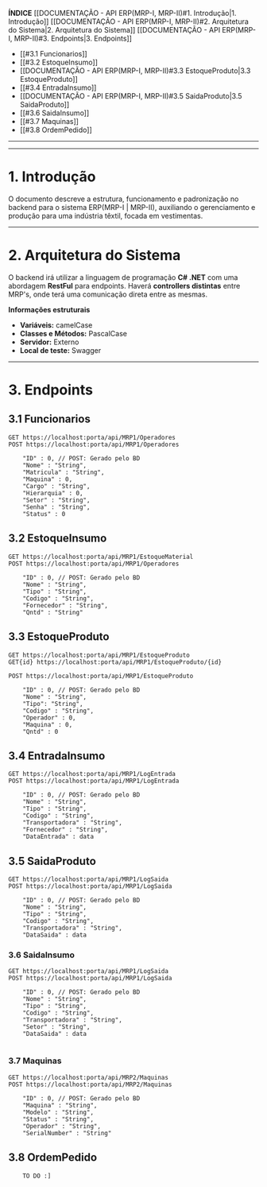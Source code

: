 **ÍNDICE**
[[DOCUMENTAÇÃO - API ERP(MRP-I, MRP-II)#1. Introdução|1. Introdução]]
[[DOCUMENTAÇÃO - API ERP(MRP-I, MRP-II)#2. Arquitetura do Sistema|2. Arquitetura do Sistema]]
[[DOCUMENTAÇÃO - API ERP(MRP-I, MRP-II)#3. Endpoints|3. Endpoints]]
- [[#3.1 Funcionarios]]
- [[#3.2 EstoqueInsumo]]
- [[DOCUMENTAÇÃO - API ERP(MRP-I, MRP-II)#3.3 EstoqueProduto|3.3 EstoqueProduto]]
- [[#3.4 EntradaInsumo]]
- [[DOCUMENTAÇÃO - API ERP(MRP-I, MRP-II)#3.5 SaidaProduto|3.5 SaidaProduto]]
- [[#3.6 SaidaInsumo]]
- [[#3.7 Maquinas]]
- [[#3.8 OrdemPedido]]
---
---
# 1. Introdução
O documento descreve a estrutura, funcionamento e padronização no backend para o sistema ERP(MRP-I | MRP-II), auxiliando o gerenciamento e produção para uma indústria têxtil, focada em vestimentas.

---
# 2. Arquitetura do Sistema
O backend irá utilizar a linguagem de programação **C# .NET** com uma abordagem **RestFul** para endpoints. Haverá **controllers distintas** entre MRP's, onde terá uma comunicação direta entre as mesmas.

**Informações estruturais**
- **Variáveis:** camelCase
- **Classes e Métodos:** PascalCase
- **Servidor:** Externo
- **Local de teste:** Swagger

---
# 3. Endpoints
## 3.1 Funcionarios
```
GET https://localhost:porta/api/MRP1/Operadores
POST https://localhost:porta/api/MRP1/Operadores

	"ID" : 0, // POST: Gerado pelo BD
	"Nome" : "String",
	"Matricula" : "String",
	"Maquina" : 0,
	"Cargo" : "String",
	"Hierarquia" : 0,
	"Setor" : "String",
	"Senha" : "String",
	"Status" : 0
```
## 3.2 EstoqueInsumo
```
GET https://localhost:porta/api/MRP1/EstoqueMaterial
POST https://localhost:porta/api/MRP1/Operadores

	"ID" : 0, // POST: Gerado pelo BD
	"Nome" : "String",
	"Tipo" : "String",
	"Codigo" : "String",
	"Fornecedor" : "String",
	"Qntd" : "String"
```
## 3.3 EstoqueProduto
```
GET https://localhost:porta/api/MRP1/EstoqueProduto
GET{id} https://localhost:porta/api/MRP1/EstoqueProduto/{id}

POST https://localhost:porta/api/MRP1/EstoqueProduto

	"ID" : 0, // POST: Gerado pelo BD
	"Nome" : "String",
	"Tipo": "String",
	"Codigo" : "String",
	"Operador" : 0,
	"Maquina" : 0,
	"Qntd" : 0
```

## 3.4 EntradaInsumo
```
GET https://localhost:porta/api/MRP1/LogEntrada
POST https://localhost:porta/api/MRP1/LogEntrada

	"ID" : 0, // POST: Gerado pelo BD
	"Nome" : "String",
	"Tipo" : "String",
	"Codigo" : "String",
	"Transportadora" : "String",
	"Fornecedor" : "String",
	"DataEntrada" : data
```

## 3.5 SaidaProduto
```
GET https://localhost:porta/api/MRP1/LogSaida
POST https://localhost:porta/api/MRP1/LogSaida

	"ID" : 0, // POST: Gerado pelo BD
	"Nome" : "String",
	"Tipo" : "String",
	"Codigo" : "String",
	"Transportadora" : "String",
	"DataSaida" : data

```

### 3.6 SaidaInsumo
```
GET https://localhost:porta/api/MRP1/LogSaida
POST https://localhost:porta/api/MRP1/LogSaida

	"ID" : 0, // POST: Gerado pelo BD
	"Nome" : "String",
	"Tipo" : "String",
	"Codigo" : "String",
	"Transportadora" : "String",
	"Setor" : "String",
	"DataSaida" : data
	
```
### 3.7 Maquinas
~~~~
GET https://localhost:porta/api/MRP2/Maquinas
POST https://localhost:porta/api/MRP2/Maquinas

	"ID" : 0, // POST: Gerado pelo BD
	"Maquina" : "String",
	"Modelo" : "String",
	"Status" : "String",
	"Operador" : "String",
	"SerialNumber" : "String"
~~~~

## 3.8 OrdemPedido
```
	TO DO :]
```
